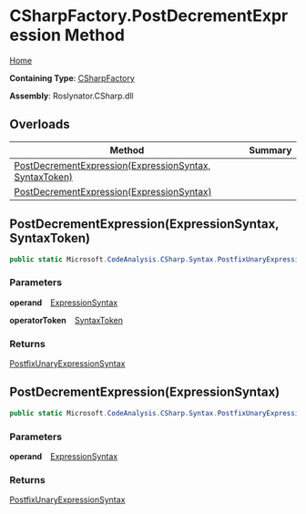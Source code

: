# CSharpFactory\.PostDecrementExpression Method

[Home](../../../../README.md)

**Containing Type**: [CSharpFactory](../README.md)

**Assembly**: Roslynator\.CSharp\.dll

## Overloads

| Method | Summary |
| ------ | ------- |
| [PostDecrementExpression(ExpressionSyntax, SyntaxToken)](#3777582548) | |
| [PostDecrementExpression(ExpressionSyntax)](#2219134177) | |

<a id="3777582548"></a>

## PostDecrementExpression\(ExpressionSyntax, SyntaxToken\) 

```csharp
public static Microsoft.CodeAnalysis.CSharp.Syntax.PostfixUnaryExpressionSyntax PostDecrementExpression(Microsoft.CodeAnalysis.CSharp.Syntax.ExpressionSyntax operand, Microsoft.CodeAnalysis.SyntaxToken operatorToken)
```

### Parameters

**operand** &ensp; [ExpressionSyntax](https://docs.microsoft.com/en-us/dotnet/api/microsoft.codeanalysis.csharp.syntax.expressionsyntax)

**operatorToken** &ensp; [SyntaxToken](https://docs.microsoft.com/en-us/dotnet/api/microsoft.codeanalysis.syntaxtoken)

### Returns

[PostfixUnaryExpressionSyntax](https://docs.microsoft.com/en-us/dotnet/api/microsoft.codeanalysis.csharp.syntax.postfixunaryexpressionsyntax)

<a id="2219134177"></a>

## PostDecrementExpression\(ExpressionSyntax\) 

```csharp
public static Microsoft.CodeAnalysis.CSharp.Syntax.PostfixUnaryExpressionSyntax PostDecrementExpression(Microsoft.CodeAnalysis.CSharp.Syntax.ExpressionSyntax operand)
```

### Parameters

**operand** &ensp; [ExpressionSyntax](https://docs.microsoft.com/en-us/dotnet/api/microsoft.codeanalysis.csharp.syntax.expressionsyntax)

### Returns

[PostfixUnaryExpressionSyntax](https://docs.microsoft.com/en-us/dotnet/api/microsoft.codeanalysis.csharp.syntax.postfixunaryexpressionsyntax)

